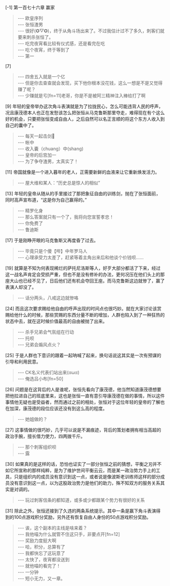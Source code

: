 
[-1] 第一百七十六章 赢家
>--- 欧皇序列<br>
>--- 张恒渣男<br>
>--- 很好(✪▽✪)，终于从角斗场出来了。不过我估计过不了多久，刺客们就要来刺杀张恒了。<br>
>--- 吃完夜宵看比较有仪式感，还是看完在吃<br>
>--- 吃个夜宵，终于等到了<br>
>--- 第一<br>

[7] 
>--- 四舍五入就是一个亿<br>
>--- 但是你去查查就会发现，买下他你根本没花钱，这么一想是不是又觉得赚了呢？<br>
>--- 少赚就是亏[fn=11]老哥，你是不是被阿三精神注入棒给打了啊<br>

[9] 年轻的皇帝举办这次角斗表演就是为了拉拢民心，怎么可能违背人民的呼声，况且康茂德本人也正在发愁该怎么把张恒从马克鲁斯那里夺走，难得现在有个这么好的机会，只要把张恒变成自由人，之后自然可以名正言顺的将这个东方人收入到自己的囊中了。
>--- 每天一起击剑🤺<br>
>--- 帐中<br>
>--- 收入囊（chuang）中(shang)<br>
>--- 皇帝的后宫加一<br>
>--- 为了争夺渣男，太真实了！<br>

[11] 帝国就像是一个进入暮年的老人，正需要新鲜的血液来让它重新焕发活力。
>--- 屋大维和某人：“历史总是惊人的相似”<br>

[13] 年轻的皇帝从随从的手里接过了那把象征自由的训练剑，抛在了张恒面前，同时高声宣布道，“这是你为自己赢得的。”
>--- 精罗化身<br>
>--- 那么答案就只有一个了，我将向您宣誓孝忠！<br>
>--- 你免费了<br>
>--- 鲁迪斯<br>

[17] 于是刚睁开眼的马克鲁斯又再度昏了过去。
>--- 毕竟只是个傻【哔】中年罗马人<br>
>--- 心理承受力太差了，赶紧等着主角出来后和他谈个价钱呗……<br>

[19] 就算是不知为何表现稀烂的萨托尼洛斯等人，好歹大部分都活了下来，经过这一战名声肯定会受损严重，但也不是没有修补的办法，更何况压在他们头上的那座大山也已经不见了，日后他们还有机会夺回王座。而马克鲁斯这边就惨了，赢了表演人却没了。
>--- 话分两头，八戒这边就惨咯<br>

[24] 而且这次要求赐给他自由的呼声出现的时间点也很巧妙。就在大家讨论该赏赐给他什么的时候，那些赏赐的东西分量不断的增加，人群也陷入到了一种狂热的状态中去，就在这时候价值最高的自由被抛了出来。
>--- 杀手兄弟会气氛组在行动<br>
>--- 托呗<br>
>--- 兄弟会煽风点火？<br>

[25] 于是人群也下意识的跟着一起呐喊了起来，换句话说这其实是一次有预谋的引导和利用民意。
>--- CK名义代表们站出来(ಡωಡ)<br>
>--- 俺选吕小布[fn=50]<br>

[26] 问题是在这背后的人是谁呢，张恒先看向了康茂德，他当然知道康茂德想要把他拉进自己的班底里来，这也是张恒一直有意引导康茂德在做的事情，所以这件事情他无疑也是受益者，然而通过之前的相处，张恒对于这位年轻的皇帝的了解也在加深，康茂德的段位应该还没有到这么高的程度。
>--- 她姐做的？<br>

[27] 这事情做的很巧妙，几乎可以说是不漏痕迹，背后的策划者拥有相当高超的政治手腕，擅长借力使力，四两拨千斤。
>--- 那个刺客组织呗<br>
>--- 露<br>

[30] 如果真的是这样的话，恐怕也证实了一部分张恒之前的猜想，平衡之刃并不如它所宣称的那样纯粹，是为了维护世间平衡云云，而是某一政治势力手上的工具，只是组织内的成员没有意识到这一点，或者说是像波斯老训练师这样的部分成员没有意识到这一点，以为这股政治势力是他们的助力，殊不知双方的服务关系其实是对调的。
>--- 玩过刺客信条的都知道，或多或少都跟某个势力有很好的关系<br>

[31] 除此之外，张恒还接到了久违的两条系统提示。其中一条是赢下角斗表演得到的100点游戏积分奖励，另外还有恢复自由人身份的50点游戏积分奖励。
>--- 诶，这个副本的主线是啥来着？<br>
>--- 我他喵为什么就管不住这只手，非要点开[fn=12]<br>
>--- 奖励力度挺大啊<br>
>--- 哈，积分，总算有了<br>
>--- 我都快忘了这玩意了<br>
>--- 太快了，夜宵都没送到<br>
>--- 就他喵的看完了！<br>
>--- 一分钟<br>
>--- 短小无力，又一章。<br>
